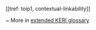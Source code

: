 [[tref: toip1, contextual-linkability]]

~ More in <a href="https://weboftrust.github.io/WOT-terms/docs/glossary/contextual-linkability">extended KERI glossary</a>
